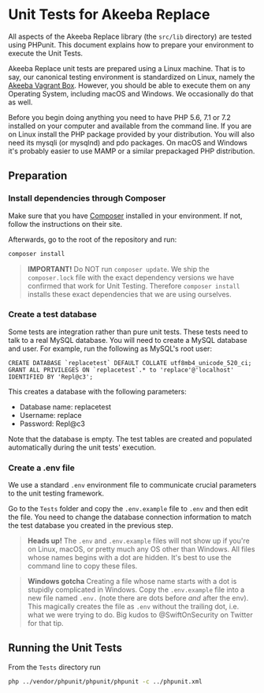 # Unit Tests for Akeeba Replace

All aspects of the Akeeba Replace library (the `src/lib` directory) are tested using PHPunit. This document explains how to prepare your environment to execute the Unit Tests.

Akeeba Replace unit tests are prepared using a Linux machine. That is to say, our canonical testing environment is standardized on Linux, namely the [Akeeba Vagrant Box](https://github.com/akeeba/vagrant). However, you should be able to execute them on any Operating System, including macOS and Windows. We occasionally do that as well.

Before you begin doing anything you need to have PHP 5.6, 7.1 or 7.2 installed on your computer and available from the command line. If you are on Linux install the PHP package provided by your distribution. You will also need its mysqli (or mysqlnd) and pdo packages. On macOS and Windows it's probably easier to use MAMP or a similar prepackaged PHP distribution. 

## Preparation

### Install dependencies through Composer 

Make sure that you have [Composer](https://getcomposer.org/) installed in your environment. If not, follow the instructions on their site.

Afterwards, go to the root of the repository and run:

```bash
composer install
```

> **IMPORTANT!** Do NOT run `composer update`. We ship the `composer.lock` file with the exact dependency versions we have confirmed that work for Unit Testing. Therefore `composer install` installs these exact dependencies that we are using ourselves.

### Create a test database

Some tests are integration rather than pure unit tests. These tests need to talk to a real MySQL database. You will need to create a MySQL database and user. For example, run the following as MySQL's root user:

```mysql
CREATE DATABASE `replacetest` DEFAULT COLLATE utf8mb4_unicode_520_ci;
GRANT ALL PRIVILEGES ON `replacetest`.* to 'replace'@'localhost' IDENTIFIED BY 'Repl@c3';
```

This creates a database with the following parameters:

* Database name: replacetest
* Username: replace
* Password: Repl@c3

Note that the database is empty. The test tables are created and populated automatically during the unit tests' execution.

### Create a .env file

We use a standard `.env` environment file to communicate crucial parameters to the unit testing framework. 

Go to the `Tests` folder and copy the `.env.example` file to `.env` and then edit the file. You need to change the database connection information to match the test database you created in the previous step.

> **Heads up!** The `.env` and `.env.example` files will not show up if you're on Linux, macOS, or pretty much any OS other than Windows. All files whose names begins with a dot are hidden. It's best to use the command line to copy these files.

> **Windows gotcha** Creating a file whose name starts with a dot is stupidly complicated in Windows. Copy the `.env.example` file into a new file named `.env.` (note there are dots before _and_ after the env). This magically creates the file as `.env` without the trailing dot, i.e. what we were trying to do. Big kudos to @SwiftOnSecurity on Twitter for that tip.  

## Running the Unit Tests

From the `Tests` directory run

```bash
php ../vendor/phpunit/phpunit/phpunit -c ../phpunit.xml
```